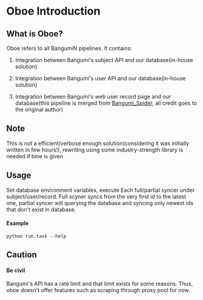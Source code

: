 # Oboe Introduction

## What is Oboe?

Oboe refers to all BangumiN pipelines. It contains:

1. Integration between Bangumi's subject API and our database(in-house solution)

2. Integration between Bangumi's user API and our database(in-house solution)

3. Integration between Bangumi's web user record page and our database(this pipeline is merged from 
[Bangumi_Spider](https://github.com/wattlebird/Bangumi_Spider), all credit goes to the original author)

## Note

This is not a efficient/verbose enough solution(considering it was initially written in few hours!), rewriting using 
some industry-strength library is needed if time is given


## Usage

Set database environment variables, execute Each full/partial syncer under subject/user/record. Full scyner syncs 
from the very first id to the latest one, partial syncer will querying the database and syncing only newest ids 
that don't exist in database.

#### Example
`python run.task --help`


## Caution
#### Be civil
Bangumi's API has a rate limit and that limit exists for some reasons. Thus, oboe doesn't offer features such 
as scraping through proxy pool for now.